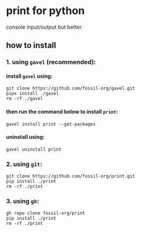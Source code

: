 # print for python

console input/output but better.

## how to install

### 1. using `gavel` (recommended):
#### install `gavel` using:
```commandline
git clone https://github.com/fossil-org/gavel.git
pipx install ./gavel
rm -rf ./gavel
```
#### then run the command below to install `print`:
```commandline
gavel install print --get-packages
```
#### uninstall using:
```commandline
gavel uninstall print
```
### 2. using `git`:
```commandline
git clone https://github.com/fossil-org/print.git
pip install ./print
rm -rf ./print
```
### 3. using `gh`:
```commandline
gh repo clone fossil-org/print
pip install ./print
rm -rf ./print
```
